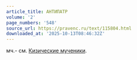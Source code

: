 ```yaml
---
article_title: АНТИПАТР
volume: '2'
page_numbers: '548'
source_url: https://pravenc.ru/text/115804.html
downloaded_at: '2025-10-13T08:46:32Z'
---
```


мч.- см. [Кизические мученики](<https://pravenc.ru/text/Кизические мученики.html>).
